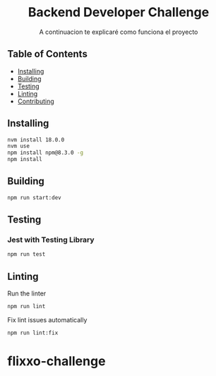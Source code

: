 <h1 align="center">Backend Developer Challenge</h1>

<p align="center">
  A continuacion te explicaré como funciona el proyecto
</p>

## Table of Contents

- [Installing](#installing)
- [Building](#building)
- [Testing](#testing)
- [Linting](#linting)
- [Contributing](#contributing)

## Installing

```bash
nvm install 18.0.0
nvm use
npm install npm@8.3.0 -g
npm install
```

## Building

```bash
npm run start:dev
```

## Testing

### Jest with Testing Library

```bash
npm run test
```

## Linting

Run the linter

```bash
npm run lint
```

Fix lint issues automatically

```bash
npm run lint:fix
```
# flixxo-challenge
